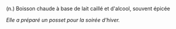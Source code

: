 (n.) Boisson chaude à base de lait caillé et d'alcool, souvent épicée

*Elle a préparé un posset pour la soirée d'hiver.* 